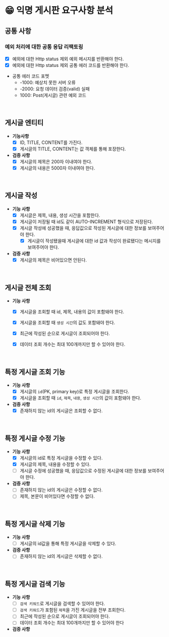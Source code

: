 # 😁 익명 게시판 요구사항 분석

## 공통 사항

### 예외 처리에 대한 공통 응답 리팩토링
- [x] 예외에 대한 Http status 제외 예외 메시지를 반환해야 한다.
- [x] 예외에 대한 Http status 제외 공통 에러 코드를 반환해야 한다.
- 공통 에러 코드 포멧
  - -1000: 예상치 못한 서버 오류
  - -2000: 요청 데이터 검증(valid) 실패
  - 1000: Post(게시글) 관련 예외 코드

<br>

## 게시글 엔티티
- **기능사항**
  - [x] ID, TITLE, CONTENT를 가진다.
  - [x] 게시글의 TITLE, CONTENT는 값 객체를 통해 포장한다.

- **검증 사항**
  - [x] 게시글의 제목은 200자 이내여야 한다.
  - [x] 게시글의 내용은 5000자 이내여야 한다.

<br>

## 게시글 작성
- **기능 사항**
  - [x] 게시글은 제목, 내용, 생성 시간을 포함한다.
  - [x] 게시글이 저장될 때 id도 같이 AUTO-INCREMENT 형식으로 저장된다.
  - [x] 게시글 작성에 성공했을 때, 응답값으로 작성된 게시글에 대한 정보를 보여주어야 한다.
    - [x] 게시글이 작성됐을때 게시글에 대한 id 값과 작성이 완료됐다는 메시지를 보여주어야 한다.

- **검증 사항**
  - [x] 게시글의 제목은 비어있으면 안된다.

<br>

## 게시글 전체 조회
- **기능 사항**
  - [x] 게시글을 조회할 때 id, 제목, 내용의 값이 포함돼야 한다.
  - [x] 게시글을 조회할 때 `생성 시간`의 값도 포함돼야 한다.
  - [x] 최근에 작성된 순으로 게시글이 조회되어야 한다.
  - [x] 데이터 조회 개수는 최대 100개까지만 할 수 있어야 한다.


<br>

## 특정 게시글 조회 기능
- **기능 사항**
  - [x] 게시글의 `id`(PK, primary key)로 특정 게시글을 조회한다.
  - [x] 게시글을 조회할 때 `id`, `제목`, `내용`, `생성 시간`의 값이 포함돼야 한다.

- **검증 사항**
  - [x] 존재하지 않는 id의 게시글은 조회할 수 없다.

<br>

## 특정 게시글 수정 기능
- **기능 사항**
  - [x] 게시글의 id로 특정 게시글을 수정할 수 있다.
  - [x] 게시글의 제목, 내용을 수정할 수 있다.
  - [ ] 게시글 수정에 성공했을 때, 응답값으로 수정된 게시글에 대한 정보를 보여주어야 한다.

- **검증 사항**
  - [ ] 존재하지 않는 id의 게시글은 수정할 수 없다.
  - [ ] 제목, 본문이 비어있다면 수정할 수 없다.

<br>

## 특정 게시글 삭제 기능
- **기능 사항**
  - [ ] 게시글의 id값을 통해 특정 게시글을 삭제할 수 있다.

- **검증 사항**
  - [ ] 존재하지 않는 id의 게시글은 삭제할 수 없다.

<br>

## 특정 게시글 검색 기능
- **기능 사항**
  - [ ] `검색 키워드`로 게시글을 검색할 수 있어야 한다.
  - [ ] `검색 키워드`가 포함된 `제목`을 가진 게시글을 전부 조회한다.
  - [ ] 최근에 작성된 순으로 게시글이 조회되어야 한다.
  - [ ] 데이터 조회 개수는 최대 100개까지만 할 수 있어야 한다

- **검증 사항**